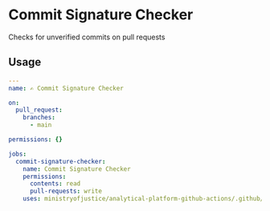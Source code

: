 # Commit Signature Checker

Checks for unverified commits on pull requests

## Usage

```yaml
---
name: ✍️ Commit Signature Checker

on:
  pull_request:
    branches:
      - main

permissions: {}

jobs:
  commit-signature-checker:
    name: Commit Signature Checker
    permissions:
      contents: read
      pull-requests: write
    uses: ministryofjustice/analytical-platform-github-actions/.github/workflows/reusable-commit-signature-checker.yml@main
```
